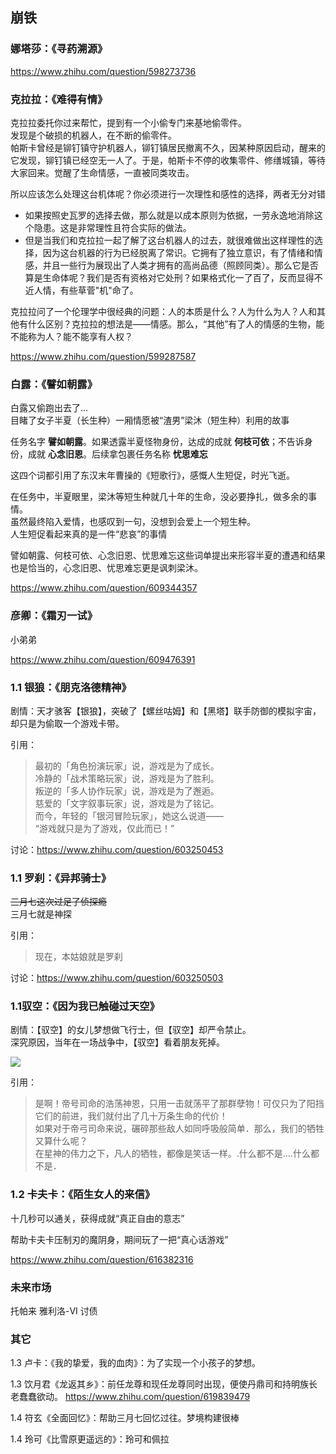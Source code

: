 ## 崩铁

### 娜塔莎：《寻药溯源》

https://www.zhihu.com/question/598273736


### 克拉拉：《难得有情》

克拉拉委托你过来帮忙，提到有一个小偷专门来基地偷零件。  
发现是个破损的机器人，在不断的偷零件。  
帕斯卡曾经是铆钉镇守护机器人，铆钉镇居民撤离不久，因某种原因启动，醒来的它发现，铆钉镇已经空无一人了。于是，帕斯卡不停的收集零件、修缮城镇，等待大家回来。觉醒了生命情感，一直被同类攻击。

所以应该怎么处理这台机体呢？你必须进行一次理性和感性的选择，两者无分对错
- 如果按照史瓦罗的选择去做，那么就是以成本原则为依据，一劳永逸地消除这个隐患。这是非常理性且符合实际的做法。
- 但是当我们和克拉拉一起了解了这台机器人的过去，就很难做出这样理性的选择，因为这台机器的行为已经脱离了常识。它拥有了独立意识，有了情绪和情感，并且一些行为展现出了人类才拥有的高尚品德（照顾同类）。那么它是否算是生命体呢？我们是否有资格对它处刑？如果格式化一了百了，反而显得不近人情，有些草菅"机"命了。

克拉拉问了一个伦理学中很经典的问题：人的本质是什么？人为什么为人？人和其他有什么区别？克拉拉的想法是——情感。那么，“其他”有了人的情感的生物，能不能称为人？能不能享有人权？

https://www.zhihu.com/question/599287587


### 白露：《譬如朝露》

白露又偷跑出去了...  
目睹了女子半夏（长生种）一厢情愿被“渣男”梁沐（短生种）利用的故事  

任务名字 **譬如朝露**。如果透露半夏怪物身份，达成的成就 **何枝可依**；不告诉身份，成就 **心念旧恩**。后续拿包裹任务名称 **忧思难忘**

这四个词都引用了东汉末年曹操的《短歌行》，感慨人生短促，时光飞逝。

在任务中，半夏眼里，梁沐等短生种就几十年的生命，没必要挣扎，做多余的事情。  
虽然最终陷入爱情，也感叹到一句，没想到会爱上一个短生种。  
人生短促看起来真的是一件“悲哀”的事情  

譬如朝露、何枝可依、心念旧恩、忧思难忘这些词单提出来形容半夏的遭遇和结果也是恰当的，心念旧恩、忧思难忘更是讽刺梁沐。


https://www.zhihu.com/question/609344357

### 彦卿：《霜刃一试》

小弟弟

https://www.zhihu.com/question/609476391

### 1.1 银狼：《朋克洛德精神》

剧情：天才骇客【银狼】，突破了【螺丝咕姆】和【黑塔】联手防御的模拟宇宙，却只是为偷取一个游戏卡带。



引用：
>最初的「角色扮演玩家」说，游戏是为了成长。  
冷静的「战术策略玩家」说，游戏是为了胜利。  
叛逆的「多人协作玩家」说，游戏是为了邂逅。  
慈爱的「文字叙事玩家」说，游戏是为了铭记。  
而今，年轻的「银河冒险玩家」，她这么说道——  
“游戏就只是为了游戏，仅此而已！”  

讨论：https://www.zhihu.com/question/603250453


### 1.1 罗刹：《异邦骑士》

~~三月七这次过足了侦探瘾~~  
三月七就是神探  

引用：
>现在，本姑娘就是罗刹




讨论：https://www.zhihu.com/question/603250503

### 1.1驭空：《因为我已触碰过天空》

剧情：【驭空】的女儿梦想做飞行士，但【驭空】却严令禁止。  
深究原因，当年在一场战争中，【驭空】看着朋友死掉。  

![](https://img.yanlutong.com/uploadimg/image/20230505/20230505092949_50651.png)


引用：
>是啊！帝号司命的浩荡神恩，只用一击就荡平了那群孽物！可仅只为了阳挡它们的前进，我们就付出了几十万条生命的代价！  
如果对于帝弓司命来说，碾碎那些敌人如同呼吸般简单．那么，我们的牺牲又算什么呢？  
在星神的伟力之下，凡人的牺牲，都像是笑话一样。.什么都不是….什么都不是．  

### 1.2 卡夫卡：《陌生女人的来信》

十几秒可以通关，获得成就“真正自由的意志”

帮助卡夫卡压制刃的魔阴身，期间玩了一把“真心话游戏”


https://www.zhihu.com/question/616382316


### 未来市场

托帕来 雅利洛-VI 讨债


### 其它
1.3 卢卡：《我的挚爱，我的血肉》：为了实现一个小孩子的梦想。


1.3 饮月君《龙返其乡》：前任龙尊和现任龙尊同时出现，便使丹鼎司和持明族长老蠢蠢欲动。 https://www.zhihu.com/question/619839479


1.4 符玄《全面回忆》：帮助三月七回忆过往。梦境构建很棒


1.4 玲可《比雪原更遥远的》：玲可和佩拉